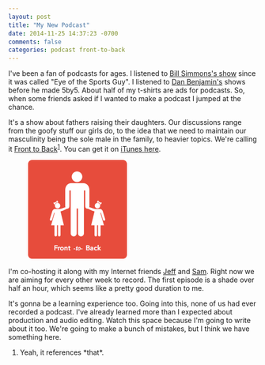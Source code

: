 ```yaml
---
layout: post
title: "My New Podcast"
date: 2014-11-25 14:37:23 -0700
comments: false
categories: podcast front-to-back
---
```

I've been a fan of podcasts for ages. I listened to [Bill Simmons's show](http://grantland.com/podcasts/bs-report/) since it was called "Eye of the Sports Guy". I listened to [Dan Benjamin's](http://5by5.tv) shows before he made 5by5. About half of my t-shirts are ads for podcasts. So, when some friends asked if I wanted to make a podcast I jumped at the chance.

It's a show about fathers raising their daughters. Our discussions range from the goofy stuff our girls do, to the idea that we need to maintain our masculinity being the sole male in the family, to heavier topics. We're calling it [Front to Back](http://fronttoback.co)<sup id="fnref:1"><a href="#fn:1" rel="footnote">1</a></sup>. You can get it on [iTunes here]().

<figure class="pull-right">
  <a href="http://fronttoback.co"><img alt="Front to Back art" src="/images/assets/f2b-art.png" /></a>
</figure>

I'm co-hosting it along with my Internet friends [Jeff](http://jeffmueller.net) and [Sam](http://samdavies.me). Right now we are aiming for every other week to record. The first episode is a shade over half an hour, which seems like a pretty good duration to me.

It's gonna be a learning experience too. Going into this, none of us had ever recorded a podcast. I've already learned more than I expected about production and audio editing. Watch this space because I'm going to write about it too. We're going to make a bunch of mistakes, but I think we have something here. 

<div class="footnotes">
  <ol>
    <li class="footnote" id="fn:1">
  <p>Yeah, it references *that*.</p>
</li>
  </ol>
</div>
